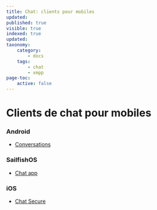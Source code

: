 ```yaml
---
title: Chat: clients pour mobiles
updated:
published: true
visible: true
indexed: true
updated:
taxonomy:
    category:
        - docs
    tags:
        - chat
        - xmpp
page-toc:
    active: false
---
```


# Clients de chat pour mobiles

### Android
- [Conversations](android/conversations)

### SailfishOS
- [Chat app](sailfishos)

### iOS
- [Chat Secure](ios)
